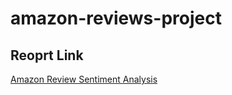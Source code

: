 # amazon-reviews-project

## Reoprt Link
[Amazon Review Sentiment Analysis](https://docs.google.com/document/d/1NSSopERR8O1QDyKnWMLHoN_Dm_ZRpYFukRpglP0I_XA/edit?usp=sharing)
